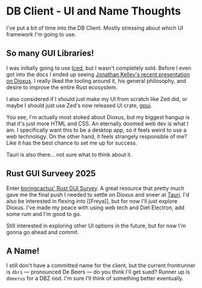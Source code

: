 <!--
title: Project: DB Client - UI and Name Thoughts
desc: No more Iced, thanks Rust GUI Survey
date: 2025-10-10
-->
# DB Client - UI and Name Thoughts
I've put a bit of time into the DB Client. Mostly stressing about which UI framework I'm going to use.

## So many GUI Libraries!
I was initially going to use [Iced](https://book.iced.rs/), but I wasn't completely sold. Before I even got into the docs I ended up seeing [Jonathan Kelley's recent presentation on Dioxus](https://www.youtube.com/watch?v=Kl90J5RmPxY). I really liked the tooling around it, his general philosophy, and desire to improve the entire Rust ecosystem.

I also considered if I should just make my UI from scratch like Zed did, or maybe I should just use Zed's now released UI crate, [gpui](https://www.gpui.rs/).

You see, I'm actually most stoked about Dioxus, but my biggest hangup is that it's just more HTML and CSS. An eternally doomed web dev is what I am. I specifically want this to be a desktop app, so it feels weird to use a web technology. On the other hand, it feels strangely responsible of me? Like it has the best chance to set me up for success.

Tauri is also there... not sure what to think about it.
## Rust GUI Surveey 2025
Enter [boringcactus' Rust GUI Survey](https://www.boringcactus.com/2025/04/13/2025-survey-of-rust-gui-libraries.html). A great resource that pretty much gave me the final push I needed to settle on Dioxus and sneer at [Tauri](https://v2.tauri.app/). I'd also be interested in flexing into [[Freya]], but for now I'll just explore Dioxus. I've made my peace with using web tech and Diet Electron, add some rum and I'm good to go.

Still interested in exploring other UI options in the future, but for now I'm gonna go ahead and commit.

## A Name!
I still don't have a committed name for the client, but the current frontrunner is `dbrs` — pronounced De Beers — do you think I'll get sued? Runner up is `dbeerus` for a DBZ nod. I'm sure I'll think of something better eventually.

